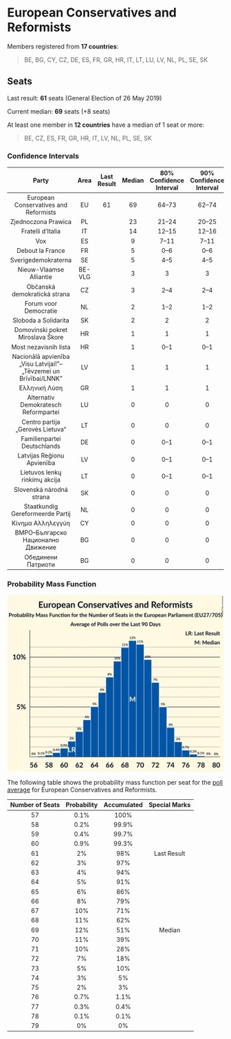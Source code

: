 # European Conservatives and Reformists

Members registered from **17 countries**:

> BE, BG, CY, CZ, DE, ES, FR, GR, HR, IT, LT, LU, LV, NL, PL, SE, SK

## Seats

Last result: **61** seats (General Election of 26 May 2019)

Current median: **69** seats (+8 seats)

At least one member in **12 countries** have a median of 1 seat or more:

> BE, CZ, ES, FR, GR, HR, IT, LV, NL, PL, SE, SK

### Confidence Intervals

| Party | Area | Last Result | Median | 80% Confidence Interval | 90% Confidence Interval | 95% Confidence Interval | 99% Confidence Interval |
|:-----:|:----:|:-----------:|:------:|:-----------------------:|:-----------------------:|:-----------------------:|:-----------------------:|
| European Conservatives and Reformists | EU | 61 | 69 | 64–73 | 62–74 | 61–75 | 59–76 |
| Zjednoczona Prawica | PL | | 23 | 21–24 | 20–25 | 20–25 | 19–26 |
| Fratelli d’Italia | IT | | 14 | 12–15 | 12–16 | 11–16 | 11–17 |
| Vox | ES | | 9 | 7–11 | 7–11 | 7–12 | 7–12 |
| Debout la France | FR | | 5 | 0–6 | 0–6 | 0–6 | 0–6 |
| Sverigedemokraterna | SE | | 5 | 4–5 | 4–5 | 4–6 | 4–6 |
| Nieuw-Vlaamse Alliantie | BE-VLG | | 3 | 3 | 3 | 2–4 | 2–4 |
| Občanská demokratická strana | CZ | | 3 | 2–4 | 2–4 | 2–4 | 2–5 |
| Forum voor Democratie | NL | | 2 | 1–2 | 1–2 | 1–2 | 1–2 |
| Sloboda a Solidarita | SK | | 2 | 2 | 2 | 1–2 | 1–2 |
| Domovinski pokret Miroslava Škore | HR | | 1 | 1 | 1 | 1 | 1 |
| Most nezavisnih lista | HR | | 1 | 0–1 | 0–1 | 0–1 | 0–1 |
| Nacionālā apvienība „Visu Latvijai!”–„Tēvzemei un Brīvībai/LNNK” | LV | | 1 | 1 | 1 | 1 | 1–2 |
| Ελληνική Λύση | GR | | 1 | 1 | 1 | 1 | 0–2 |
| Alternativ Demokratesch Reformpartei | LU | | 0 | 0 | 0 | 0 | 0–1 |
| Centro partija „Gerovės Lietuva“ | LT | | 0 | 0 | 0 | 0 | 0 |
| Familienpartei Deutschlands | DE | | 0 | 0–1 | 0–1 | 0–1 | 0–1 |
| Latvijas Reģionu Apvienība | LV | | 0 | 0–1 | 0–1 | 0–1 | 0–1 |
| Lietuvos lenkų rinkimų akcija | LT | | 0 | 0–1 | 0–1 | 0–1 | 0–1 |
| Slovenská národná strana | SK | | 0 | 0 | 0 | 0 | 0 |
| Staatkundig Gereformeerde Partij | NL | | 0 | 0 | 0 | 0 | 0–1 |
| Κίνημα Αλληλεγγύη | CY | | 0 | 0 | 0 | 0 | 0 |
| ВМРО–Българско Национално Движение | BG | | 0 | 0 | 0 | 0–1 | 0–1 |
| Обединени Патриоти | BG | | 0 | 0 | 0 | 0–1 | 0–1 |

### Probability Mass Function

![Graph with seats probability mass function not yet produced](average-2020-10-31-seats-pmf-europeanconservativesandreformists.png "Seats Probability Mass Function")

The following table shows the probability mass function per seat for the [poll average](average-2020-10-31.html) for European Conservatives and Reformists.

| Number of Seats | Probability | Accumulated | Special Marks |
|:---------------:|:-----------:|:-----------:|:-------------:|
| 57 | 0.1% | 100% |  |
| 58 | 0.2% | 99.9% |  |
| 59 | 0.4% | 99.7% |  |
| 60 | 0.9% | 99.3% |  |
| 61 | 2% | 98% | Last Result |
| 62 | 3% | 97% |  |
| 63 | 4% | 94% |  |
| 64 | 5% | 91% |  |
| 65 | 6% | 86% |  |
| 66 | 8% | 79% |  |
| 67 | 10% | 71% |  |
| 68 | 11% | 62% |  |
| 69 | 12% | 51% | Median |
| 70 | 11% | 39% |  |
| 71 | 10% | 28% |  |
| 72 | 7% | 18% |  |
| 73 | 5% | 10% |  |
| 74 | 3% | 5% |  |
| 75 | 2% | 3% |  |
| 76 | 0.7% | 1.1% |  |
| 77 | 0.3% | 0.4% |  |
| 78 | 0.1% | 0.1% |  |
| 79 | 0% | 0% |  |


